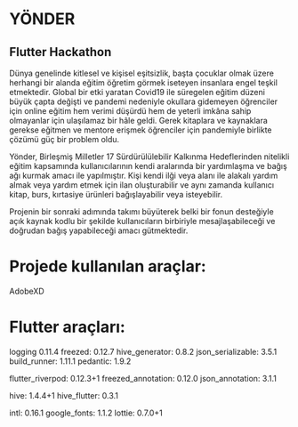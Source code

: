 # YÖNDER 
## Flutter Hackathon

Dünya genelinde kitlesel ve kişisel eşitsizlik, başta çocuklar olmak üzere herhangi bir alanda eğitim öğretim görmek iseteyen insanlara engel teşkil etmektedir. Global bir etki yaratan Covid19 ile süregelen eğitim düzeni büyük çapta değişti ve pandemi nedeniyle okullara gidemeyen öğrenciler için online eğitim hem verimi düşürdü hem de yeterli imkâna sahip olmayanlar için ulaşılamaz bir hâle geldi. Gerek kitaplara ve kaynaklara gerekse eğitmen ve mentore erişmek öğrenciler için pandemiyle birlikte çözümü güç bir problem oldu.
 
 Yönder, Birleşmiş Milletler 17 Sürdürülülebilir Kalkınma Hedeflerinden nitelikli eğitim kapsamında kullanıcılarının kendi aralarında bir yardımlaşma ve bağış ağı kurmak amacı ile yapılmıştır. Kişi kendi ilği veya alanı ile alakalı yardım almak veya yardım etmek için ilan oluşturabilir ve aynı zamanda kullanıcı kitap, burs, kırtasiye ürünleri bağışlayabilir veya isteyebilir.

Projenin bir sonraki adımında takımı büyüterek belki bir fonun desteğiyle açık kaynak kodlu bir şekilde kullanıcıların birbiriyle mesajlaşabileceği ve doğrudan bağış yapabileceği amacı gütmektedir.

# Projede kullanılan araçlar:

AdobeXD

# Flutter araçları:

logging 0.11.4
freezed: 0.12.7
hive_generator: 0.8.2
json_serializable: 3.5.1
build_runner: 1.11.1
pedantic: 1.9.2

flutter_riverpod: 0.12.3+1
freezed_annotation: 0.12.0
json_annotation: 3.1.1

hive: 1.4.4+1
hive_flutter: 0.3.1

intl: 0.16.1
google_fonts: 1.1.2
lottie: 0.7.0+1
